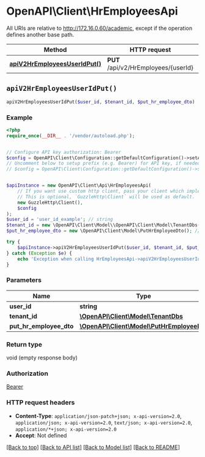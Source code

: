 # OpenAPI\Client\HrEmployeesApi

All URIs are relative to http://172.16.0.60/academic, except if the operation defines another base path.

| Method | HTTP request | Description |
| ------------- | ------------- | ------------- |
| [**apiV2HrEmployeesUserIdPut()**](HrEmployeesApi.md#apiV2HrEmployeesUserIdPut) | **PUT** /api/v2/HrEmployees/{userId} |  |


## `apiV2HrEmployeesUserIdPut()`

```php
apiV2HrEmployeesUserIdPut($user_id, $tenant_id, $put_hr_employee_dto)
```



### Example

```php
<?php
require_once(__DIR__ . '/vendor/autoload.php');


// Configure API key authorization: Bearer
$config = OpenAPI\Client\Configuration::getDefaultConfiguration()->setApiKey('Authorization', 'YOUR_API_KEY');
// Uncomment below to setup prefix (e.g. Bearer) for API key, if needed
// $config = OpenAPI\Client\Configuration::getDefaultConfiguration()->setApiKeyPrefix('Authorization', 'Bearer');


$apiInstance = new OpenAPI\Client\Api\HrEmployeesApi(
    // If you want use custom http client, pass your client which implements `GuzzleHttp\ClientInterface`.
    // This is optional, `GuzzleHttp\Client` will be used as default.
    new GuzzleHttp\Client(),
    $config
);
$user_id = 'user_id_example'; // string
$tenant_id = new \OpenAPI\Client\Model\\OpenAPI\Client\Model\TenantDbs(); // \OpenAPI\Client\Model\TenantDbs
$put_hr_employee_dto = new \OpenAPI\Client\Model\PutHrEmployeeDto(); // \OpenAPI\Client\Model\PutHrEmployeeDto

try {
    $apiInstance->apiV2HrEmployeesUserIdPut($user_id, $tenant_id, $put_hr_employee_dto);
} catch (Exception $e) {
    echo 'Exception when calling HrEmployeesApi->apiV2HrEmployeesUserIdPut: ', $e->getMessage(), PHP_EOL;
}
```

### Parameters

| Name | Type | Description  | Notes |
| ------------- | ------------- | ------------- | ------------- |
| **user_id** | **string**|  | |
| **tenant_id** | [**\OpenAPI\Client\Model\TenantDbs**](../Model/.md)|  | [optional] |
| **put_hr_employee_dto** | [**\OpenAPI\Client\Model\PutHrEmployeeDto**](../Model/PutHrEmployeeDto.md)|  | [optional] |

### Return type

void (empty response body)

### Authorization

[Bearer](../../README.md#Bearer)

### HTTP request headers

- **Content-Type**: `application/json-patch+json; x-api-version=2.0`, `application/json; x-api-version=2.0`, `text/json; x-api-version=2.0`, `application/*+json; x-api-version=2.0`
- **Accept**: Not defined

[[Back to top]](#) [[Back to API list]](../../README.md#endpoints)
[[Back to Model list]](../../README.md#models)
[[Back to README]](../../README.md)
